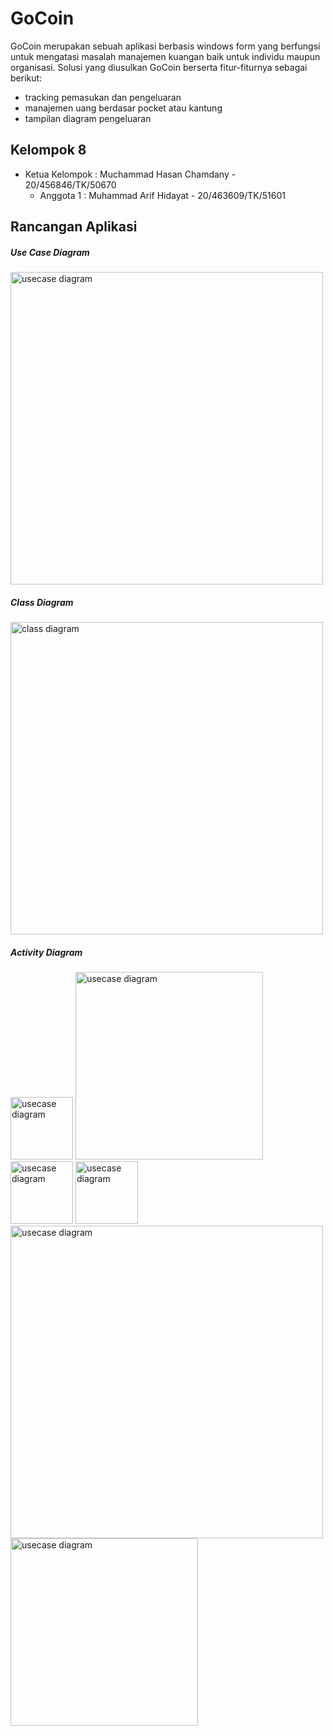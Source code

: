 # GoCoin
GoCoin merupakan sebuah aplikasi berbasis windows form yang berfungsi untuk mengatasi masalah manajemen kuangan baik untuk individu maupun organisasi. 
Solusi yang diusulkan GoCoin berserta fitur-fiturnya sebagai berikut: 
- tracking pemasukan dan pengeluaran 
- manajemen uang berdasar pocket atau kantung 
- tampilan diagram pengeluaran


## Kelompok 8
- Ketua Kelompok	: Muchammad Hasan Chamdany - 20/456846/TK/50670
	- Anggota 1		: Muhammad Arif Hidayat - 20/463609/TK/51601

## Rancangan Aplikasi
<div class="Usecase"> 
	<h5>Use Case Diagram</h5>
	<img src="./markdown-assets/1.jpg" width="500" alt="usecase diagram" />
</div>
<div class="classdiagram"> 
	<h5>Class Diagram</h5>
	<img src="./markdown-assets/2.jpg" width="500" alt="class diagram" />
</div>
<div class="activity diagram"> 
	<h5>Activity Diagram</h5>
	<img src="./markdown-assets/AD1.jpg" width="100" alt="usecase diagram" />
	<img src="./markdown-assets/AD2.jpg" width="300" alt="usecase diagram" />
	<img src="./markdown-assets/AD3.jpg" width="100" alt="usecase diagram" />
	<img src="./markdown-assets/AD4.jpg" width="100" alt="usecase diagram" />
	<img src="./markdown-assets/AD5.jpg" width="500" alt="usecase diagram" />
	<img src="./markdown-assets/AD6.jpg" width="300" alt="usecase diagram" />
</div>
